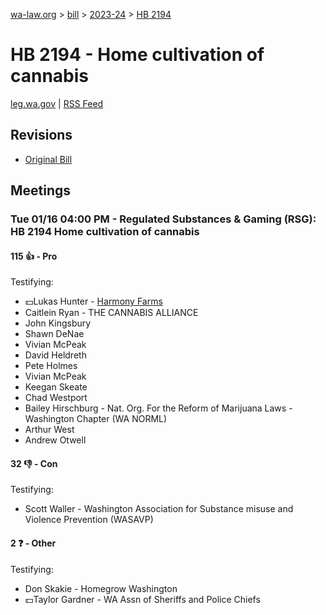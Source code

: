 [wa-law.org](/) > [bill](/bill/) > [2023-24](/bill/2023-24/) > [HB 2194](/bill/2023-24/hb/2194/)

# HB 2194 - Home cultivation of cannabis
[leg.wa.gov](https://app.leg.wa.gov/billsummary?BillNumber=2194&Year=2023&Initiative=false) | [RSS Feed](./rss.xml)

## Revisions
* [Original Bill](1/)

## Meetings
### Tue 01/16 04:00 PM - Regulated Substances & Gaming (RSG): HB 2194 Home cultivation of cannabis
#### 115 👍 - Pro
Testifying:
* 💵Lukas Hunter - [Harmony Farms](/org/harmony_farms/)
* Caitlein Ryan - THE CANNABIS ALLIANCE
* John Kingsbury
* Shawn DeNae
* Vivian McPeak
* David Heldreth
* Pete Holmes
* Vivian McPeak
* Keegan Skeate
* Chad Westport
* Bailey Hirschburg - Nat. Org. For the Reform of Marijuana Laws - Washington Chapter (WA NORML)
* Arthur West
* Andrew Otwell

#### 32 👎 - Con
Testifying:
* Scott Waller - Washington Association for Substance misuse and Violence Prevention (WASAVP)

#### 2 ❓ - Other
Testifying:
* Don Skakie - Homegrow Washington
* 💵Taylor Gardner - WA Assn of Sheriffs and Police Chiefs
